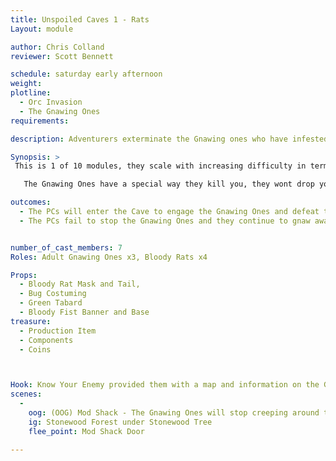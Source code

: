 ```yaml
---
title: Unspoiled Caves 1 - Rats
Layout: module

author: Chris Colland
reviewer: Scott Bennett

schedule: saturday early afternoon
weight: 
plotline: 
  - Orc Invasion
  - The Gnawing Ones
requirements: 

description: Adventurers exterminate the Gnawing ones who have infested the root system of some of the trees of stonewood by using a Fumigation Device provided by the Rygel Order. This Cave is the first in the series, Bloody Rats are skulking around the cave and hiding from the Gnawing Ones while looking for some Orc blood to feed on.

Synopsis: > 
 This is 1 of 10 modules, they scale with increasing difficulty in terms of what they will fight but more importantly HOW they will fight. Each Cave has a Bloody Fist Banner at the entrance of the Cave, just inside the Mod shack door. The Banners are VERY important to these modules, the Gnawing Ones are afraid of the Banners. They will not advance past them or at you if you brandish a Bloody Fist Banner. The players may move the wooden base with the Bloody Fist Banner through the Cave to “control” the way the Gnawing Ones engage the Players. The Gnawing Ones will not leave the Caves to pursue the players under any circumstances. 

   The Gnawing Ones have a special way they kill you, they wont drop you and begin a killing blow count like most monsters or players will. They want you to be paralyzed and helpless so they can look you in the eyes when they push their claws into your heart and feel the fear gush out onto them as you bleed out on their chitinous exoskeletons.

outcomes:
  - The PCs will enter the Cave to engage the Gnawing Ones and defeat them to stop their destruction of the Stonewood Trees from the roots. Once they are all dead they set off a Fumigation Device to prevent that Tree from being infected further and allow it to heal. 
  - The PCs fail to stop the Gnawing Ones and they continue to gnaw away and the Stonewood Roots to destroy them with enough time


number_of_cast_members: 7
Roles: Adult Gnawing Ones x3, Bloody Rats x4

Props:  
  - Bloody Rat Mask and Tail, 
  - Bug Costuming
  - Green Tabard
  - Bloody Fist Banner and Base
treasure: 
  - Production Item
  - Components
  - Coins



Hook: Know Your Enemy provided them with a map and information on the Gnawing Ones, but Magnus Kane brought them a Fumigation Device and gave them a detailed rundown how to defeat these creatures. Now it is upto the Adventurers to clear them
scenes: 
  - 
    oog: (OOG) Mod Shack - The Gnawing Ones will stop creeping around to stalk their prey when they hear players and they two creatures will come to an understanding that these are both enemies of the Bloody Fist.
    ig: Stonewood Forest under Stonewood Tree
    flee_point: Mod Shack Door

---
```

